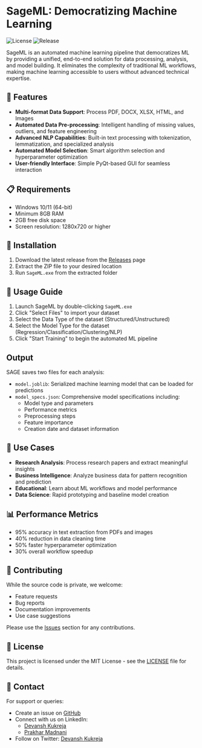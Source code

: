 # SageML: Democratizing Machine Learning
![License](https://img.shields.io/badge/license-MIT-blue.svg)
![Release](https://img.shields.io/badge/release-v1.0.0-green.svg)

SageML is an automated machine learning pipeline that democratizes ML by providing a unified, end-to-end solution for data processing, analysis, and model building. It eliminates the complexity of traditional ML workflows, making machine learning accessible to users without advanced technical expertise.

## 🚀 Features

- **Multi-format Data Support**: Process PDF, DOCX, XLSX, HTML, and Images
- **Automated Data Pre-processing**: Intelligent handling of missing values, outliers, and feature engineering
- **Advanced NLP Capabilities**: Built-in text processing with tokenization, lemmatization, and specialized analysis
- **Automated Model Selection**: Smart algorithm selection and hyperparameter optimization
- **User-friendly Interface**: Simple PyQt-based GUI for seamless interaction

## 📋 Requirements

- Windows 10/11 (64-bit)
- Minimum 8GB RAM
- 2GB free disk space
- Screen resolution: 1280x720 or higher

## 🔧 Installation

1. Download the latest release from the [Releases](https://github.com/SageML/sage-automl/releases) page
2. Extract the ZIP file to your desired location
3. Run `SageML.exe` from the extracted folder

## 📖 Usage Guide

1. Launch SageML by double-clicking `SageML.exe`
2. Click "Select Files" to import your dataset
3. Select the Data Type of the dataset (Structured/Unstructured)
4. Select the Model Type for the dataset (Regression/Classification/Clustering/NLP)
5. Click "Start Training" to begin the automated ML pipeline

## Output

SAGE saves two files for each analysis:
- `model.joblib`: Serialized machine learning model that can be loaded for predictions
- `model_specs.json`: Comprehensive model specifications including:
  - Model type and parameters
  - Performance metrics
  - Preprocessing steps
  - Feature importance
  - Creation date and dataset information

## 🎯 Use Cases

- **Research Analysis**: Process research papers and extract meaningful insights
- **Business Intelligence**: Analyze business data for pattern recognition and prediction
- **Educational**: Learn about ML workflows and model performance
- **Data Science**: Rapid prototyping and baseline model creation

## 📊 Performance Metrics

- 95% accuracy in text extraction from PDFs and images
- 40% reduction in data cleaning time
- 50% faster hyperparameter optimization
- 30% overall workflow speedup

## 🤝 Contributing

While the source code is private, we welcome:
- Feature requests
- Bug reports
- Documentation improvements
- Use case suggestions

Please use the [Issues](https://github.com/SageML/sage-automl/issues) section for any contributions.

## 📜 License

This project is licensed under the MIT License - see the [LICENSE](LICENSE) file for details.

## 📩 Contact  

For support or queries:  

- Create an issue on [GitHub](https://github.com/SageML/sage-automl/issues)  
- Connect with us on LinkedIn:  
  - [Devansh Kukreja](https://www.linkedin.com/in/devansh-kukreja/)  
  - [Prakhar Madnani](https://www.linkedin.com/in/prakhar-madnani) 
- Follow on Twitter: [Devansh Kukreja](https://x.com/itssdevk)

